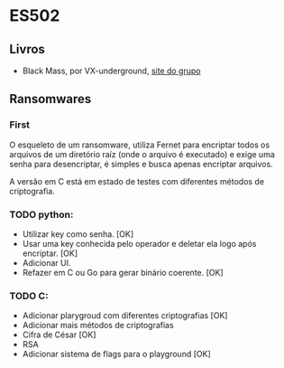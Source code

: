 # ES502

## Livros

- Black Mass, por VX-underground, <a href="https://vx-underground.org/">site do grupo</a>

## Ransomwares

### First

O esqueleto de um ransomware, utiliza Fernet para encriptar todos os arquivos de um diretório raíz (onde o arquivo é executado) e exige uma senha para desencriptar, é simples e busca apenas encriptar arquivos.

A versão em C está em estado de testes com diferentes métodos de criptografia.

### TODO python:
- Utilizar key como senha. [OK]
- Usar uma key conhecida pelo operador e deletar ela logo após encriptar. [OK]
- Adicionar UI. 
- Refazer em C ou Go para gerar binário coerente. [OK]

### TODO C:
- Adicionar plarygroud com diferentes criptografias [OK]
- Adicionar mais métodos de criptografias
-   Cifra de César [OK]
-   RSA
- Adicionar sistema de flags para o playground [OK]
